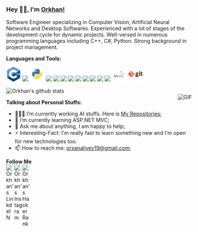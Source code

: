 ### Hey 👋🏽, I'm [Orkhan!](https://github.com/aliyevorkhan) 

Software Engineer specializing in Computer Vision, Artificial Neural Networks and Desktop Softwares. Experienced with a lot of stages of the development cycle for dynamic projects. Well-versed in numerous programming languages including C++, C#, Python. Strong background in project management.

**Languages and Tools:**  

<code><img height="40" src="https://raw.githubusercontent.com/github/explore/80688e429a7d4ef2fca1e82350fe8e3517d3494d/topics/cpp/cpp.png"></code>
<code><img height="40" src="https://www.cnjobs.dk/drupal/sites/default/files/2019-01/csharp-01.png"></code>
<code><img height="40" src="https://raw.githubusercontent.com/github/explore/80688e429a7d4ef2fca1e82350fe8e3517d3494d/topics/python/python.png"></code>
<code><img height="40" src="https://miro.medium.com/max/5200/0*SxX1UD9Ok_VaCgO-.png"></code>
<code><img height="40" src="https://img2.pngindir.com/20180531/kph/kisspng-gnu-linux-naming-controversy-linux-distribution-li-5b0f779c7eda37.7835322215277403165196.jpg"></code>
<code><img height="40" src="https://seeklogo.com/images/O/opencv-logo-2E094ACFAC-seeklogo.com.png"></code>
<code><img height="40" src="https://miro.medium.com/max/480/1*MCpM5idqhNRjoWCfb_60OA.png"></code>
<code><img height="40" src="https://miro.medium.com/max/2894/0*91DAY0P8BdXHdp7l.png"></code>
<code><img height="40" src="https://www.openmp.org/wp-content/uploads/openmp-enabling-hpc-since-1997.png"></code>
<code><img height="40" src="https://miro.medium.com/fit/c/1838/551/1*wwnExqe720PPHykHhs5Hqw.png"></code>
<code><img height="40" src="https://img2.pngindir.com/20180806/pla/kisspng-visual-studio-2010-d%C3%A9veloppez-pour-le-web-avec-c-inicio-resyst-softwares-5b6887f22b0353.2037366115335772021762.jpg"></code>
<code><img height="40" src="https://img.favpng.com/17/5/2/asp-net-mvc-logo-net-framework-model-view-controller-png-favpng-v24xiWvwG7hnY9K1Y9P8y3tfs.jpg"></code>
<code><img height="40" src="https://raw.githubusercontent.com/github/explore/80688e429a7d4ef2fca1e82350fe8e3517d3494d/topics/mysql/mysql.png"></code>
<code><img height="40" src="https://raw.githubusercontent.com/github/explore/80688e429a7d4ef2fca1e82350fe8e3517d3494d/topics/git/git.png"></code>

![Orkhan's github stats](https://github-readme-stats.vercel.app/api?username=aliyevorkhan&show_icons=true&title_color=fff&icon_color=79ff97&text_color=9f9f9f&bg_color=151515)
<br />
<img align="right" alt="GIF" src="https://media.giphy.com/media/836HiJc7pgzy8iNXCn/giphy.gif" />
  
**Talking about Personal Stuffs:**

- 👨🏽‍💻 I’m currently working AI stuffs. Here is [My Repositories](https://github.com/aliyevorkhan?tab=repositories);
- 🌱 I’m currently learning ASP.NET MVC; 
- 💬 Ask me about anything, I am happy to help;
- ⚡️ Interesting-Fact: I'm really fast to learn something new and I'm open for new technologies too.
- 📫 How to reach me: orxanaliyev19@gmail.com;

**Follow Me**
<br/>
<a href="https://www.linkedin.com/in/aliyevorkhan1/">
  <img align="left" alt="Orkhan's LinkdeIN" width="22px" src="https://cdn.jsdelivr.net/npm/simple-icons@v3/icons/linkedin.svg" />
</a>
<a href="https://www.instagram.com/theorkh/">
  <img align="left" alt="Orkhan's Instagram" width="22px" src="https://cdn.jsdelivr.net/npm/simple-icons@v3/icons/instagram.svg" />
</a>
<a href="https://www.hackerrank.com/orxanaliyev19">
  <img align="left" alt="Orkhan's HackerRank" width="22px" src="https://cdn.jsdelivr.net/npm/simple-icons@3.4.0/icons/hackerrank.svg" />
</a>
